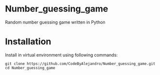# Number_guessing_game
Random number guessing game written in Python

# Installation
Install in virtual environment using following commands:
```shell
git clone https://github.com/CodeByAlejandro/Number_guessing_game.git
cd Number_guessing_game
```

